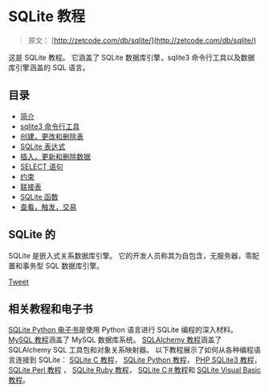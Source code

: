 # SQLite 教程

> 原文： [http://zetcode.com/db/sqlite/](http://zetcode.com/db/sqlite/)

这是 SQLite 教程。 它涵盖了 SQLite 数据库引擎，sqlite3 命令行工具以及数据库引擎涵盖的 SQL 语言。

## 目录

<nav>

*   [简介](introduction/)
*   [sqlite3 命令行工具](tool/)
*   [创建，更改和删除表](tables/)
*   [SQLite 表达式](expressions/)
*   [插入，更新和删除数据](datamanipulation/)
*   [SELECT 语句](select/)
*   [约束](constraints/)
*   [联接表](joins/)
*   [SQLite 函数](sqlitefunctions/)
*   [查看，触发，交易](viewstriggerstransactions/)

</nav>

## SQLite 的

SQLite 是嵌入式关系数据库引擎。 它的开发人员称其为自包含，无服务器，零配置和事务型 SQL 数据库引擎。

[Tweet](https://twitter.com/share) 

## 相关教程和电子书

[SQLite Python 电子书](/ebooks/sqlitepython/)是使用 Python 语言进行 SQLite 编程的深入材料。 [MySQL 教程](/databases/mysqltutorial/)涵盖了 MySQL 数据库系统。 [SQLAlchemy 教程](/db/sqlalchemy/)涵盖了 SQLAlchemy SQL 工具包和对象关系映射器。 以下教程展示了如何从各种编程语言连接到 SQLite： [SQLite C 教程](/db/sqlitec/)， [SQLite Python 教程](/db/sqlitepythontutorial/)， [PHP SQLite3 教程](/php/sqlite3/)， [SQLite Perl 教程](/db/sqliteperltutorial/) ， [SQLite Ruby 教程](/db/sqliteruby/)， [SQLite C＃教程](/db/sqlitecsharp/)和 [SQLite Visual Basic 教程](/db/sqlitevb/)。